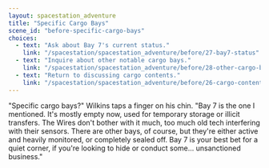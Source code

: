 ```yaml
---
layout: spacestation_adventure
title: "Specific Cargo Bays"
scene_id: "before-specific-cargo-bays"
choices:
  - text: "Ask about Bay 7's current status."
    link: "/spacestation/spacestation_adventure/before/27-bay7-status"
  - text: "Inquire about other notable cargo bays."
    link: "/spacestation/spacestation_adventure/before/28-other-cargo-bays"
  - text: "Return to discussing cargo contents."
    link: "/spacestation/spacestation_adventure/before/26-cargo-contents"
---
```


"Specific cargo bays?" Wilkins taps a finger on his chin. "Bay 7 is the one I mentioned. It's mostly empty now, used for temporary storage or illicit transfers. The Wires don't bother with it much, too much old tech interfering with their sensors. There are other bays, of course, but they're either active and heavily monitored, or completely sealed off. Bay 7 is your best bet for a quiet corner, if you're looking to hide or conduct some... unsanctioned business."
